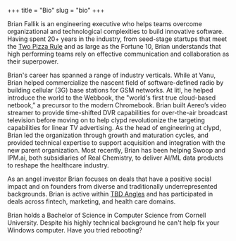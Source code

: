 +++
title = "Bio"
slug = "bio"
+++

Brian Fallik is an engineering executive who helps teams overcome organizational and technological complexities to build innovative software. Having spent 20+ years in the industry, from seed-stage startups that meet the [Two Pizza Rule](https://www.cnbc.com/2018/04/30/jeff-bezos-2-pizza-rule-can-help-you-hold-more-productive-meetings.html) and as large as the Fortune 10, Brian understands that high performing teams rely on effective communication and collaboration as their superpower.

Brian's career has spanned a range of industry verticals. While at Vanu, Brian helped commercialize the nascent field of software-defined radio by building cellular (3G) base stations for GSM networks. At litl, he helped introduce the world to the Webbook, the "world's first true cloud-based netbook,” a precursor to the modern Chromebook. Brian built Aereo’s video streamer to provide time-shifted DVR capabilities for over-the-air broadcast television before moving on to help clypd revolutionize the targeting capabilities for linear TV advertising. As the head of engineering at clypd, Brian led the organization through growth and maturation cycles, and provided technical expertise to support acquisition and integration with the new parent organization. Most recently, Brian has been helping Swoop and IPM.ai, both subsidiaries of Real Chemistry, to deliver AI/ML data products to reshape the healthcare industry.

As an angel investor Brian focuses on deals that have a positive social impact and on founders from diverse and traditionally underrepresented backgrounds. Brian is active within [TBD Angles](https://tbdangels.com/) and has participated in deals across fintech, marketing, and health care domains.

Brian holds a Bachelor of Science in Computer Science from Cornell University. Despite his highly technical background he can't help fix your Windows computer. Have you tried rebooting?
